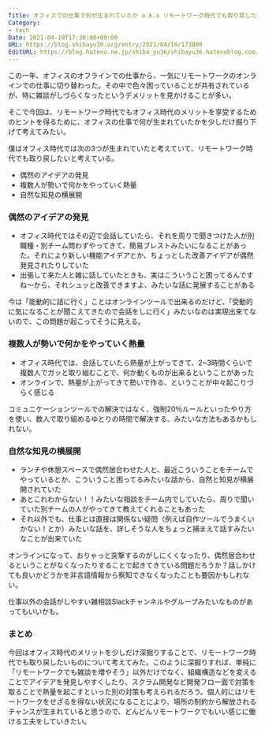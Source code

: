 ```yaml
---
Title: オフィスでの仕事で何が生まれていたか a.k.a リモートワーク時代でも取り戻したいもの
Category:
- tech
Date: 2021-04-19T17:30:00+09:00
URL: https://blog.shibayu36.org/entry/2021/04/19/173000
EditURL: https://blog.hatena.ne.jp/shiba_yu36/shibayu36.hatenablog.com/atom/entry/26006613717925378
---
```


この一年、オフィスのオフラインでの仕事から、一気にリモートワークのオンラインでの仕事に切り替わった。その中で色々困っていることが共有されているが、特に雑談がしづらくなったというデメリットを見かけることが多い。

そこで今回は、リモートワーク時代でもオフィス時代のメリットを享受するためのヒントを得るために、オフィスの仕事で何が生まれていたかを少しだけ掘り下げて考えてみたい。

僕はオフィス時代では次の3つが生まれていたと考えていて、リモートワーク時代でも取り戻したいと考えている。

* 偶然のアイデアの発見
* 複数人が勢いで何かをやっていく熱量
* 自然な知見の横展開

### 偶然のアイデアの発見
* オフィス時代ではその辺で会話していたら、それを周りで聞きつけた人が別職種・別チーム問わずやってきて、簡易ブレストみたいになることがあった。それにより新しい機能アイデアとか、ちょっとした改善アイデアが偶然発見されたりしていた
* 出張して来た人と雑に話していたときも、実はこういうこと困ってるんですね〜から、それシュッと改善できますよ、みたいな話に発展することがある

今は「能動的に話に行く」ことはオンラインツールで出来るのだけど、「受動的に気になることが聞こえてきたので会話をしに行く」みたいなのは実現出来てないので、この問題が起こってそうに見える。

### 複数人が勢いで何かをやっていく熱量
* オフィス時代では、会話していたら熱量が上がってきて、2~3時間くらいで複数人でガッと取り組むことで、何か動くものが出来るということがあった
* オンラインで、熱量が上がってきて勢いで作る、ということが中々起こりづらく感じる

コミュニケーションツールでの解決ではなく、強制20％ルールといったやり方を使い、数人で取り組めるゆとりの時間で解決する、みたいな方法もあるかもしれない。

### 自然な知見の横展開
- ランチや休憩スペースで偶然居合わせた人と、最近こういうことをチームでやっているとか、こういうこと困ってるみたいな話から、自然と知見が横展開されていた
- あとこれわからない！！みたいな相談をチーム内でしていたら、周りで聞いていた別チームの人がやってきて教えてくれることもあった
- それ以外でも、仕事とは直接は関係ない疑問（例えば自作ツールでうまくいかない！とか）みたいな話を、詳しそうな人をちょっと捕まえて話すみたいなことが出来ていた

オンラインになって、おりゃっと突撃するのがしにくくなったり、偶然居合わせるということがなくなったりすることで起きてきている問題だろうか？話しかけても良いかどうかを非言語情報から察知できなくなったことも要因かもしれない。

仕事以外の会話がしやすい雑相談Slackチャンネルやグループみたいなものがあってもいいかも。

### まとめ
今回はオフィス時代のメリットを少しだけ深掘りすることで、リモートワーク時代でも取り戻したいものについて考えてみた。このように深掘りすれば、単純に「リモートワークでも雑談を増やそう」以外だけでなく、組織構造などを変えることでアイデアを発見しやすくしたり、スクラム開発など開発フロー面で対策を取ることで熱量を起こすといった別の対策も考えられるだろう。個人的にはリモートワークをせざるを得ない状況になることにより、場所の制約から解放されるチャンスが生まれていると思うので、どんどんリモートワークでもいい感じに働ける工夫をしていきたい。
